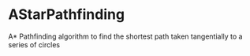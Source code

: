 # AStarPathfinding
A* Pathfinding algorithm to find the shortest path taken tangentially to a series of circles
